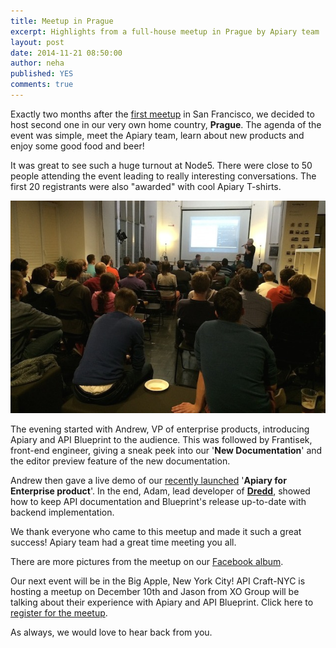 ```yaml
---
title: Meetup in Prague
excerpt: Highlights from a full-house meetup in Prague by Apiary team
layout: post
date: 2014-11-21 08:50:00
author: neha
published: YES
comments: true
---
```


Exactly two months after the [first meetup](http://blog.apiary.io/2014/09/19/Apiary-Meetup) in San Francisco, we decided to host second one in our very own home country, **Prague**. The agenda of the event was simple, meet the Apiary team, learn about new products and enjoy some good food and beer!

It was great to see such a huge turnout at Node5. There were close to 50 people attending the event leading to really interesting conversations. The first 20 registrants were also "awarded" with cool Apiary T-shirts.

![people](/images/2014-11-19-Prague-Meetup/5.jpg)

The evening started with Andrew, VP of enterprise products, introducing Apiary and API Blueprint to the audience. This was followed by Frantisek, front-end engineer, giving a sneak peek into our '**New Documentation**' and the editor preview feature of the new documentation.

Andrew then gave a live demo of our [recently launched](http://blog.apiary.io/2014/10/22/Enterprise-Release/) '**Apiary for Enterprise product**'.
In the end, Adam, lead developer of [**Dredd**](https://github.com/apiaryio/dredd), showed how to keep API documentation and Blueprint's release up-to-date with backend implementation.

We thank everyone who came to this meetup and made it such a great success! Apiary team had a great time meeting you all.

There are more pictures from the meetup on our [Facebook album](https://www.facebook.com/media/set/?set=a.726137290811445.1073741828.121823441242836&type=3&uploaded=62).

Our next event will be in the Big Apple, New York City! API Craft-NYC is hosting a meetup on December 10th and Jason from XO Group will be talking about their experience with Apiary and API Blueprint. Click here to [register for the meetup](http://www.meetup.com/API-Craft-NYC/events/218687910/).

As always, we would love to hear back from you.
